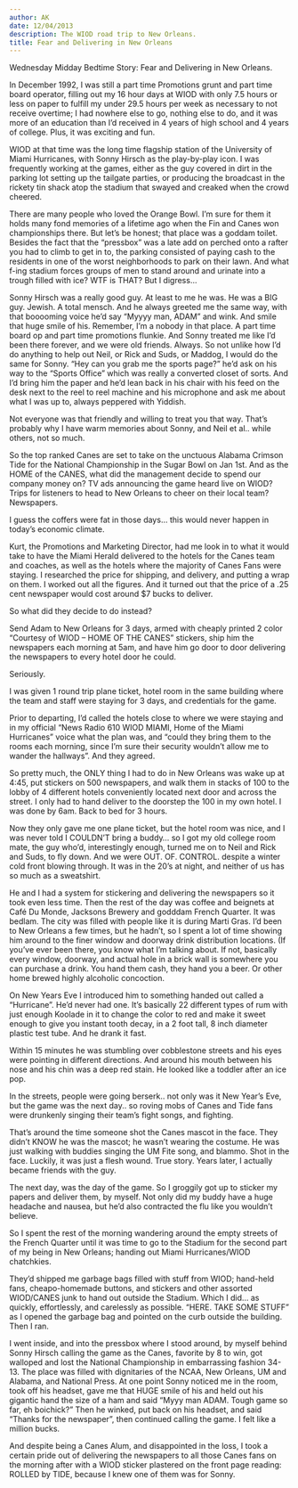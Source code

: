 ```yaml
---
author: AK
date: 12/04/2013
description: The WIOD road trip to New Orleans.
title: Fear and Delivering in New Orleans
---
```


Wednesday Midday Bedtime Story: Fear and Delivering in New Orleans.

In December 1992, I was still a part time Promotions grunt and part time board operator, filling out my 16 hour days at WIOD with only 7.5 hours or less on paper to fulfill my under 29.5 hours per week as necessary to not receive overtime; I had nowhere else to go, nothing else to do, and it was more of an education than I’d received in 4 years of high school and 4 years of college. Plus, it was exciting and fun.

WIOD at that time was the long time flagship station of the University of Miami Hurricanes, with Sonny Hirsch as the play-by-play icon. I was frequently working at the games, either as the guy covered in dirt in the parking lot setting up the tailgate parties, or producing the broadcast in the rickety tin shack atop the stadium that swayed and creaked when the crowd cheered.

There are many people who loved the Orange Bowl. I’m sure for them it holds many fond memories of a lifetime ago when the Fin and Canes won championships there. But let’s be honest; that place was a goddam toilet. Besides the fact that the “pressbox” was a late add on perched onto a rafter you had to climb to get in to, the parking consisted of paying cash to the residents in one of the worst neighborhoods to park on their lawn. And what f-ing stadium forces groups of men to stand around and urinate into a trough filled with ice? WTF is THAT? But I digress…

Sonny Hirsch was a really good guy. At least to me he was. He was a BIG guy. Jewish. A total mensch. And he always greeted me the same way, with that booooming voice he’d say “Myyyy man, ADAM” and wink. And smile that huge smile of his. Remember, I’m a nobody in that place. A part time board op and part time promotions flunkie. And Sonny treated me like I’d been there forever, and we were old friends. Always. So not unlike how I’d do anything to help out Neil, or Rick and Suds, or Maddog, I would do the same for Sonny. “Hey can you grab me the sports page?” he’d ask on his way to the “Sports Office” which was really a converted closet of sorts. And I’d bring him the paper and he’d lean back in his chair with his feed on the desk next to the reel to reel machine and his microphone and ask me about what I was up to, always peppered with Yiddish.

Not everyone was that friendly and willing to treat you that way. That’s probably why I have warm memories about Sonny, and Neil et al.. while others, not so much.

So the top ranked Canes are set to take on the unctuous Alabama Crimson Tide for the National Championship in the Sugar Bowl on Jan 1st. And as the HOME of the CANES, what did the management decide to spend our company money on? TV ads announcing the game heard live on WIOD? Trips for listeners to head to New Orleans to cheer on their local team? Newspapers.

I guess the coffers were fat in those days… this would never happen in today’s economic climate.

Kurt, the Promotions and Marketing Director, had me look in to what it would take to have the Miami Herald delivered to the hotels for the Canes team and coaches, as well as the hotels where the majority of Canes Fans were staying. I researched the price for shipping, and delivery, and putting a wrap on them. I worked out all the figures. And it turned out that the price of a .25 cent newspaper would cost around $7 bucks to deliver.

So what did they decide to do instead?

Send Adam to New Orleans for 3 days, armed with cheaply printed 2 color “Courtesy of WIOD – HOME OF THE CANES” stickers, ship him the newspapers each morning at 5am, and have him go door to door delivering the newspapers to every hotel door he could.

Seriously.

I was given 1 round trip plane ticket, hotel room in the same building where the team and staff were staying for 3 days, and credentials for the game.

Prior to departing, I’d called the hotels close to where we were staying and in my official “News Radio 610 WIOD MIAMI, Home of the Miami Hurricanes” voice what the plan was, and “could they bring them to the rooms each morning, since I’m sure their security wouldn’t allow me to wander the hallways”. And they agreed.

So pretty much, the ONLY thing I had to do in New Orleans was wake up at 4:45, put stickers on 500 newspapers, and walk them in stacks of 100 to the lobby of 4 different hotels conveniently located next door and across the street. I only had to hand deliver to the doorstep the 100 in my own hotel. I was done by 6am. Back to bed for 3 hours.

Now they only gave me one plane ticket, but the hotel room was nice, and I was never told I COULDN’T bring a buddy… so I got my old college room mate, the guy who’d, interestingly enough, turned me on to Neil and Rick and Suds, to fly down. And we were OUT. OF. CONTROL. despite a winter cold front blowing through. It was in the 20’s at night, and neither of us has so much as a sweatshirt.

He and I had a system for stickering and delivering the newspapers so it took even less time. Then the rest of the day was coffee and beignets at Café Du Monde, Jacksons Brewery and godddam French Quarter. It was bedlam. The city was filled with people like it is during Marti Gras. I’d been to New Orleans a few times, but he hadn’t, so I spent a lot of time showing him around to the finer window and doorway drink distribution locations. (If you’ve ever been there, you know what I’m talking about. If not, basically every window, doorway, and actual hole in a brick wall is somewhere you can purchase a drink. You hand them cash, they hand you a beer. Or other home brewed highly alcoholic concoction.

On New Years Eve I introduced him to something handed out called a “Hurricane”. He’d never had one. It’s basically 22 different types of rum with just enough Koolade in it to change the color to red and make it sweet enough to give you instant tooth decay, in a 2 foot tall, 8 inch diameter plastic test tube. And he drank it fast.

Within 15 minutes he was stumbling over cobblestone streets and his eyes were pointing in different directions. And around his mouth between his nose and his chin was a deep red stain. He looked like a toddler after an ice pop.

In the streets, people were going berserk.. not only was it New Year’s Eve, but the game was the next day.. so roving mobs of Canes and Tide fans were drunkenly singing their team’s fight songs, and fighting.

That’s around the time someone shot the Canes mascot in the face. They didn’t KNOW he was the mascot; he wasn’t wearing the costume. He was just walking with buddies singing the UM Fite song, and blammo. Shot in the face. Luckily, it was just a flesh wound. True story. Years later, I actually became friends with the guy.

The next day, was the day of the game. So I groggily got up to sticker my papers and deliver them, by myself. Not only did my buddy have a huge headache and nausea, but he’d also contracted the flu like you wouldn’t believe.

So I spent the rest of the morning wandering around the empty streets of the French Quarter until it was time to go to the Stadium for the second part of my being in New Orleans; handing out Miami Hurricanes/WIOD chatchkies.

They’d shipped me garbage bags filled with stuff from WIOD; hand-held fans, cheapo-homemade buttons, and stickers and other assorted WIOD/CANES junk to hand out outside the Stadium. Which I did… as quickly, effortlessly, and carelessly as possible. “HERE. TAKE SOME STUFF” as I opened the garbage bag and pointed on the curb outside the building. Then I ran.

I went inside, and into the pressbox where I stood around, by myself behind Sonny Hirsch calling the game as the Canes, favorite by 8 to win, got walloped and lost the National Championship in embarrassing fashion 34-13. The place was filled with dignitaries of the NCAA, New Orleans, UM and Alabama, and National Press. At one point Sonny noticed me in the room, took off his headset, gave me that HUGE smile of his and held out his gigantic hand the size of a ham and said “Myyy man ADAM. Tough game so far, eh boichick?” Then he winked, put back on his headset, and said “Thanks for the newspaper”, then continued calling the game. I felt like a million bucks.

And despite being a Canes Alum, and disappointed in the loss, I took a certain pride out of delivering the newspapers to all those Canes fans on the morning after with a WIOD sticker plastered on the front page reading: ROLLED by TIDE, because I knew one of them was for Sonny.
